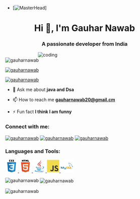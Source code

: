  
- [![MasterHead](https://mir-s3-cdn-cf.behance.net/project_modules/max_1200/54b6c068097599.5b50bca476b9b.gif)]
<h1 align="center">Hi 👋, I'm Gauhar Nawab</h1>
<h3 align="center">A passionate developer from India</h3>
<img align = "right" width = "400" src="https://camo.githubusercontent.com/cae12fddd9d6982901d82580bdf321d81fb299141098ca1c2d4891870827bf17/68747470733a2f2f6d69726f2e6d656469756d2e636f6d2f6d61782f313336302f302a37513379765349765f7430696f4a2d5a2e676966" alt="coding" srcset="">

<p align="left"> <img src="https://komarev.com/ghpvc/?username=gauharnawab&label=Profile%20views&color=0e75b6&style=flat" alt="gauharnawab" /> </p>

<p align="left"> <a href="https://github.com/ryo-ma/github-profile-trophy"><img src="https://github-profile-trophy.vercel.app/?username=gauharnawab" alt="gauharnawab" /></a> </p>

<p align="left"> <a href="https://twitter.com/gauharnawab" target="blank"><img src="https://img.shields.io/twitter/follow/gauharnawab?logo=twitter&style=for-the-badge" alt="gauharnawab" /></a> </p>

- 💬 Ask me about **java and Dsa**

- 📫 How to reach me **gauharnawab20@gmail.cm**

- ⚡ Fun fact **I think I am funny**

<h3 align="left">Connect with me:</h3>
<p align="left">
<a href="https://twitter.com/gauharnawab" target="blank"><img align="center" src="https://raw.githubusercontent.com/rahuldkjain/github-profile-readme-generator/master/src/images/icons/Social/twitter.svg" alt="gauharnawab" height="30" width="40" /></a>
<a href="https://fb.com/gauharnawab" target="blank"><img align="center" src="https://raw.githubusercontent.com/rahuldkjain/github-profile-readme-generator/master/src/images/icons/Social/facebook.svg" alt="gauharnawab" height="30" width="40" /></a>
<a href="https://instagram.com/gauharnawab" target="blank"><img align="center" src="https://raw.githubusercontent.com/rahuldkjain/github-profile-readme-generator/master/src/images/icons/Social/instagram.svg" alt="gauharnawab" height="30" width="40" /></a>
</p>

<h3 align="left">Languages and Tools:</h3>
<p align="left"> <a href="https://www.w3schools.com/css/" target="_blank" rel="noreferrer"> <img src="https://raw.githubusercontent.com/devicons/devicon/master/icons/css3/css3-original-wordmark.svg" alt="css3" width="40" height="40"/> </a> <a href="https://www.w3.org/html/" target="_blank" rel="noreferrer"> <img src="https://raw.githubusercontent.com/devicons/devicon/master/icons/html5/html5-original-wordmark.svg" alt="html5" width="40" height="40"/> </a> <a href="https://www.java.com" target="_blank" rel="noreferrer"> <img src="https://raw.githubusercontent.com/devicons/devicon/master/icons/java/java-original.svg" alt="java" width="40" height="40"/> </a> <a href="https://developer.mozilla.org/en-US/docs/Web/JavaScript" target="_blank" rel="noreferrer"> <img src="https://raw.githubusercontent.com/devicons/devicon/master/icons/javascript/javascript-original.svg" alt="javascript" width="40" height="40"/> </a> <a href="https://www.mysql.com/" target="_blank" rel="noreferrer"> <img src="https://raw.githubusercontent.com/devicons/devicon/master/icons/mysql/mysql-original-wordmark.svg" alt="mysql" width="40" height="40"/> </a> </p>

<p><img align="left" src="https://github-readme-stats.vercel.app/api/top-langs?username=gauharnawab&show_icons=true&locale=en&layout=compact" alt="gauharnawab" /></p>

<p>&nbsp;<img align="center" src="https://github-readme-stats.vercel.app/api?username=gauharnawab&show_icons=true&locale=en" alt="gauharnawab" /></p>

<p><img align="center" src="https://github-readme-streak-stats.herokuapp.com/?user=gauharnawab&" alt="gauharnawab" /></p>


<!---
gauharnawab/gauharnawab is a ✨ special ✨ repository because its `README.md` (this file) appears on your GitHub profile.
You can click the Preview link to take a look at your changes.
--->
